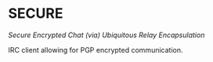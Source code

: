 SECURE
======
_Secure Encrypted Chat (via) Ubiquitous Relay Encapsulation_  

IRC client allowing for PGP encrypted communication.
